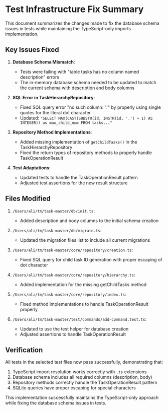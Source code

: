 # Test Infrastructure Fix Summary

This document summarizes the changes made to fix the database schema issues in tests while maintaining the TypeScript-only imports implementation.

## Key Issues Fixed

1. **Database Schema Mismatch**:
   - Tests were failing with "table tasks has no column named description" errors
   - The in-memory database schema needed to be updated to match the current schema with description and body columns

2. **SQL Error in TaskHierarchyRepository**:
   - Fixed SQL query error "no such column: '.'" by properly using single quotes for the literal dot character
   - Updated: `"SELECT MAX(CAST(SUBSTR(id, INSTR(id, '.') + 1) AS INTEGER)) as max_child_num FROM tasks..."`

3. **Repository Method Implementations**:
   - Added missing implementation of `getChildTasks()` in the TaskHierarchyRepository
   - Fixed the return types of repository methods to properly handle TaskOperationResult

4. **Test Adaptations**:
   - Updated tests to handle the TaskOperationResult pattern
   - Adjusted test assertions for the new result structure

## Files Modified

1. `/Users/ali/tm/task-master/db/init.ts`:
   - Added description and body columns to the initial schema creation

2. `/Users/ali/tm/task-master/db/migrate.ts`:
   - Updated the migration files list to include all current migrations

3. `/Users/ali/tm/task-master/core/repository/creation.ts`:
   - Fixed SQL query for child task ID generation with proper escaping of dot character

4. `/Users/ali/tm/task-master/core/repository/hierarchy.ts`:
   - Added implementation for the missing getChildTasks method

5. `/Users/ali/tm/task-master/core/repository/index.ts`:
   - Fixed method implementations to handle TaskOperationResult properly

6. `/Users/ali/tm/task-master/test/commands/add-command.test.ts`:
   - Updated to use the test helper for database creation
   - Adjusted assertions to handle TaskOperationResult

## Verification

All tests in the selected test files now pass successfully, demonstrating that:

1. TypeScript import resolution works correctly with `.ts` extensions
2. Database schema includes all required columns (description, body)
3. Repository methods correctly handle the TaskOperationResult pattern
4. SQLite queries have proper escaping for special characters

This implementation successfully maintains the TypeScript-only approach while fixing the database schema issues in tests.